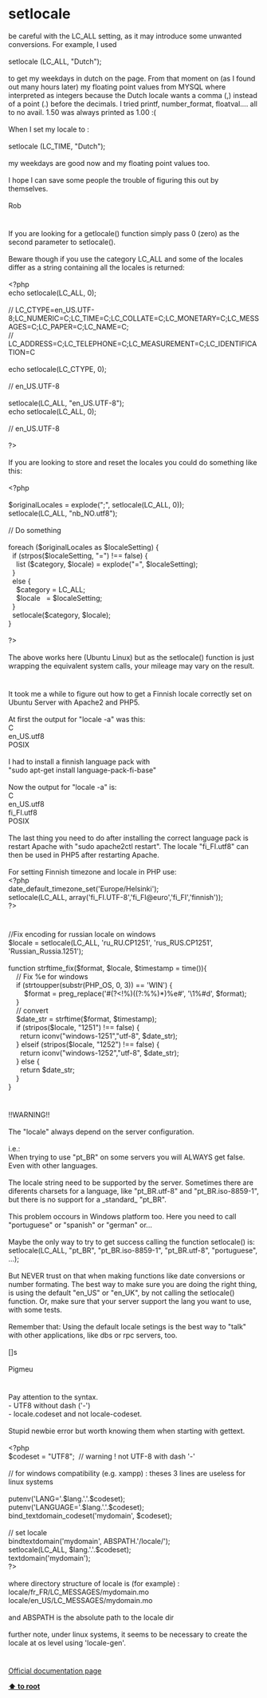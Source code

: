 # setlocale




<div class="phpcode"><span class="html">
be careful with the LC_ALL setting, as it may introduce some unwanted conversions. For example, I used <br><br>setlocale (LC_ALL, &quot;Dutch&quot;);<br><br>to get my weekdays in dutch on the page. From that moment on (as I found out many hours later) my floating point values from MYSQL where interpreted as integers because the Dutch locale wants a comma (,) instead of a point (.) before the decimals. I tried printf, number_format, floatval.... all to no avail. 1.50 was always printed as 1.00 :(<br><br>When I set my locale to :<br><br> setlocale (LC_TIME, &quot;Dutch&quot;);<br><br>my weekdays are good now and my floating point values too. <br><br>I hope I can save some people the trouble of figuring this out by themselves.<br><br>Rob</span>
</div>
  

#


<div class="phpcode"><span class="html">
If you are looking for a getlocale() function simply pass 0 (zero) as the second parameter to setlocale().<br><br>Beware though if you use the category LC_ALL and some of the locales differ as a string containing all the locales is returned:<br><br><span class="default">&lt;?php<br></span><span class="keyword">echo </span><span class="default">setlocale</span><span class="keyword">(</span><span class="default">LC_ALL</span><span class="keyword">, </span><span class="default">0</span><span class="keyword">);<br><br></span><span class="comment">// LC_CTYPE=en_US.UTF-8;LC_NUMERIC=C;LC_TIME=C;LC_COLLATE=C;LC_MONETARY=C;LC_MESSAGES=C;LC_PAPER=C;LC_NAME=C;<br>// LC_ADDRESS=C;LC_TELEPHONE=C;LC_MEASUREMENT=C;LC_IDENTIFICATION=C<br><br></span><span class="keyword">echo </span><span class="default">setlocale</span><span class="keyword">(</span><span class="default">LC_CTYPE</span><span class="keyword">, </span><span class="default">0</span><span class="keyword">);<br><br></span><span class="comment">// en_US.UTF-8<br><br></span><span class="default">setlocale</span><span class="keyword">(</span><span class="default">LC_ALL</span><span class="keyword">, </span><span class="string">&quot;en_US.UTF-8&quot;</span><span class="keyword">);<br>echo </span><span class="default">setlocale</span><span class="keyword">(</span><span class="default">LC_ALL</span><span class="keyword">, </span><span class="default">0</span><span class="keyword">);<br><br></span><span class="comment">// en_US.UTF-8<br><br></span><span class="default">?&gt;<br></span><br>If you are looking to store and reset the locales you could do something like this:<br><br><span class="default">&lt;?php<br><br>$originalLocales </span><span class="keyword">= </span><span class="default">explode</span><span class="keyword">(</span><span class="string">&quot;;&quot;</span><span class="keyword">, </span><span class="default">setlocale</span><span class="keyword">(</span><span class="default">LC_ALL</span><span class="keyword">, </span><span class="default">0</span><span class="keyword">));<br></span><span class="default">setlocale</span><span class="keyword">(</span><span class="default">LC_ALL</span><span class="keyword">, </span><span class="string">&quot;nb_NO.utf8&quot;</span><span class="keyword">);<br><br></span><span class="comment">// Do something<br><br></span><span class="keyword">foreach (</span><span class="default">$originalLocales </span><span class="keyword">as </span><span class="default">$localeSetting</span><span class="keyword">) {<br>&#xA0; if (</span><span class="default">strpos</span><span class="keyword">(</span><span class="default">$localeSetting</span><span class="keyword">, </span><span class="string">&quot;=&quot;</span><span class="keyword">) !== </span><span class="default">false</span><span class="keyword">) {<br>&#xA0; &#xA0; list (</span><span class="default">$category</span><span class="keyword">, </span><span class="default">$locale</span><span class="keyword">) = </span><span class="default">explode</span><span class="keyword">(</span><span class="string">&quot;=&quot;</span><span class="keyword">, </span><span class="default">$localeSetting</span><span class="keyword">);<br>&#xA0; }<br>&#xA0; else {<br>&#xA0; &#xA0; </span><span class="default">$category </span><span class="keyword">= </span><span class="default">LC_ALL</span><span class="keyword">;<br>&#xA0; &#xA0; </span><span class="default">$locale&#xA0;&#xA0; </span><span class="keyword">= </span><span class="default">$localeSetting</span><span class="keyword">;<br>&#xA0; }<br>&#xA0; </span><span class="default">setlocale</span><span class="keyword">(</span><span class="default">$category</span><span class="keyword">, </span><span class="default">$locale</span><span class="keyword">); <br>}<br><br></span><span class="default">?&gt;<br></span><br>The above works here (Ubuntu Linux) but as the setlocale() function is just wrapping the equivalent system calls, your mileage may vary on the result.</span>
</div>
  

#


<div class="phpcode"><span class="html">
It took me a while to figure out how to get a Finnish locale correctly set on Ubuntu Server with Apache2 and PHP5.<br><br>At first the output for &quot;locale -a&quot; was this:<br>C<br>en_US.utf8<br>POSIX<br><br>I had to install a finnish language pack with<br>&quot;sudo apt-get install language-pack-fi-base&quot;<br><br>Now the output for &quot;locale -a&quot; is:<br>C<br>en_US.utf8<br>fi_FI.utf8<br>POSIX<br><br>The last thing you need to do after installing the correct language pack is restart Apache with &quot;sudo apache2ctl restart&quot;. The locale &quot;fi_FI.utf8&quot; can then be used in PHP5 after restarting Apache.<br><br>For setting Finnish timezone and locale in PHP use:<br><span class="default">&lt;?php<br>date_default_timezone_set</span><span class="keyword">(</span><span class="string">&apos;Europe/Helsinki&apos;</span><span class="keyword">);<br></span><span class="default">setlocale</span><span class="keyword">(</span><span class="default">LC_ALL</span><span class="keyword">, array(</span><span class="string">&apos;fi_FI.UTF-8&apos;</span><span class="keyword">,</span><span class="string">&apos;fi_FI@euro&apos;</span><span class="keyword">,</span><span class="string">&apos;fi_FI&apos;</span><span class="keyword">,</span><span class="string">&apos;finnish&apos;</span><span class="keyword">));<br></span><span class="default">?&gt;</span>
</span>
</div>
  

#


<div class="phpcode"><span class="html">
//Fix encoding for russian locale on windows<br>$locale = setlocale(LC_ALL, &apos;ru_RU.CP1251&apos;, &apos;rus_RUS.CP1251&apos;, &apos;Russian_Russia.1251&apos;);<br><br>function strftime_fix($format, $locale, $timestamp = time()){<br>&#xA0; &#xA0; // Fix %e for windows<br>&#xA0; &#xA0; if (strtoupper(substr(PHP_OS, 0, 3)) == &apos;WIN&apos;) {<br>&#xA0; &#xA0; &#xA0; &#xA0; $format = preg_replace(&apos;#(?&lt;!%)((?:%%)*)%e#&apos;, &apos;\1%#d&apos;, $format);<br>&#xA0; &#xA0; }<br>&#xA0; &#xA0; // convert<br>&#xA0; &#xA0; $date_str = strftime($format, $timestamp);<br>&#xA0; &#xA0; if (stripos($locale, &quot;1251&quot;) !== false) {<br>&#xA0; &#xA0; &#xA0; return iconv(&quot;windows-1251&quot;,&quot;utf-8&quot;, $date_str);<br>&#xA0; &#xA0; } elseif (stripos($locale, &quot;1252&quot;) !== false) {<br>&#xA0; &#xA0; &#xA0; return iconv(&quot;windows-1252&quot;,&quot;utf-8&quot;, $date_str);<br>&#xA0; &#xA0; } else {<br>&#xA0; &#xA0; &#xA0; return $date_str;<br>&#xA0; &#xA0; }<br>}</span>
</div>
  

#


<div class="phpcode"><span class="html">
!!WARNING!!<br><br>The &quot;locale&quot; always depend on the server configuration.<br><br>i.e.:<br>When trying to use &quot;pt_BR&quot; on some servers you will ALWAYS get false. Even with other languages.<br><br>The locale string need to be supported by the server. Sometimes there are diferents charsets for a language, like &quot;pt_BR.utf-8&quot; and &quot;pt_BR.iso-8859-1&quot;, but there is no support for a _standard_ &quot;pt_BR&quot;.<br><br>This problem occours in Windows platform too. Here you need to call &quot;portuguese&quot; or &quot;spanish&quot; or &quot;german&quot; or...<br><br>Maybe the only way to try to get success calling the function setlocale() is:<br>setlocale(LC_ALL, &quot;pt_BR&quot;, &quot;pt_BR.iso-8859-1&quot;, &quot;pt_BR.utf-8&quot;, &quot;portuguese&quot;, ...);<br><br>But NEVER trust on that when making functions like date conversions or number formating. The best way to make sure you are doing the right thing, is using the default &quot;en_US&quot; or &quot;en_UK&quot;, by not calling the setlocale() function. Or, make sure that your server support the lang you want to use, with some tests.<br><br>Remember that: Using the default locale setings is the best way to &quot;talk&quot; with other applications, like dbs or rpc servers, too.<br><br>[]s<br><br>Pigmeu</span>
</div>
  

#


<div class="phpcode"><span class="html">
Pay attention to the syntax.
<br>- UTF8 without dash (&apos;-&apos;)
<br>- locale.codeset and not locale-codeset.
<br>
<br>Stupid newbie error but worth knowing them when starting with gettext.
<br>
<br><span class="default">&lt;?php
<br>$codeset </span><span class="keyword">= </span><span class="string">&quot;UTF8&quot;</span><span class="keyword">;&#xA0; </span><span class="comment">// warning ! not UTF-8 with dash &apos;-&apos;
<br>&#xA0; &#xA0; &#xA0; &#xA0; 
<br>// for windows compatibility (e.g. xampp) : theses 3 lines are useless for linux systems 
<br>
<br></span><span class="default">putenv</span><span class="keyword">(</span><span class="string">&apos;LANG=&apos;</span><span class="keyword">.</span><span class="default">$lang</span><span class="keyword">.</span><span class="string">&apos;.&apos;</span><span class="keyword">.</span><span class="default">$codeset</span><span class="keyword">);
<br></span><span class="default">putenv</span><span class="keyword">(</span><span class="string">&apos;LANGUAGE=&apos;</span><span class="keyword">.</span><span class="default">$lang</span><span class="keyword">.</span><span class="string">&apos;.&apos;</span><span class="keyword">.</span><span class="default">$codeset</span><span class="keyword">);
<br></span><span class="default">bind_textdomain_codeset</span><span class="keyword">(</span><span class="string">&apos;mydomain&apos;</span><span class="keyword">, </span><span class="default">$codeset</span><span class="keyword">);
<br>
<br></span><span class="comment">// set locale
<br></span><span class="default">bindtextdomain</span><span class="keyword">(</span><span class="string">&apos;mydomain&apos;</span><span class="keyword">, </span><span class="default">ABSPATH</span><span class="keyword">.</span><span class="string">&apos;/locale/&apos;</span><span class="keyword">);
<br></span><span class="default">setlocale</span><span class="keyword">(</span><span class="default">LC_ALL</span><span class="keyword">, </span><span class="default">$lang</span><span class="keyword">.</span><span class="string">&apos;.&apos;</span><span class="keyword">.</span><span class="default">$codeset</span><span class="keyword">);
<br></span><span class="default">textdomain</span><span class="keyword">(</span><span class="string">&apos;mydomain&apos;</span><span class="keyword">);
<br></span><span class="default">?&gt;
<br></span>
<br>where directory structure of locale is (for example) :
<br>locale/fr_FR/LC_MESSAGES/mydomain.mo
<br>locale/en_US/LC_MESSAGES/mydomain.mo
<br>
<br>and ABSPATH is the absolute path to the locale dir
<br>
<br>further note, under linux systems, it seems to be necessary to create the locale at os level using &apos;locale-gen&apos;.</span>
</div>
  

#

[Official documentation page](https://www.php.net/manual/en/function.setlocale.php)

**[⬆ to root](/)**